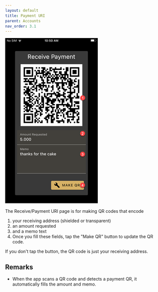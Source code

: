 ```yaml
---
layout: default
title: Payment URI
parent: Accounts
nav_order: 3.1
---
```


![Payment](img/IMG_0123.PNG)

The Receive/Payment URI page is for making QR codes that encode

1. your receiving address (shielded or transparent)
2. an amount requested
3. and a memo text
4. Once you fill these fields, tap the "Make QR" button to update the QR code.

If you don't tap the button, the QR code is just your receiving address.

## Remarks

- When the app scans a QR code and detects a payment QR, it automatically
fills the amount and memo.
